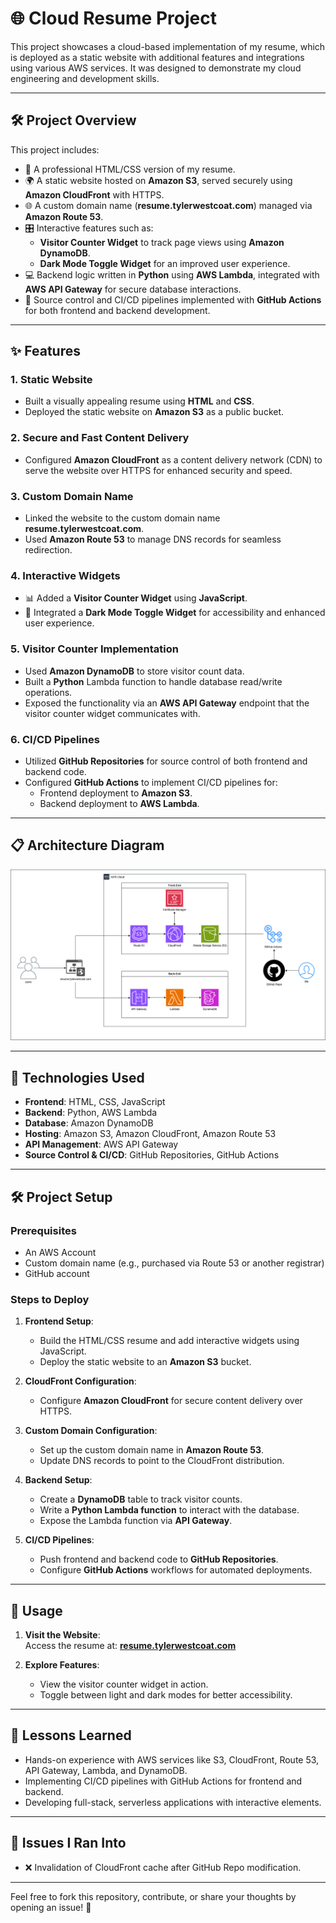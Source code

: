 # 🌐 Cloud Resume Project  

This project showcases a cloud-based implementation of my resume, which is deployed as a static website with additional features and integrations using various AWS services. It was designed to demonstrate my cloud engineering and development skills.  

---

## 🛠️ Project Overview  

This project includes:  
- 📝 A professional HTML/CSS version of my resume.  
- 🌍 A static website hosted on **Amazon S3**, served securely using **Amazon CloudFront** with HTTPS.  
- 🌐 A custom domain name (**resume.tylerwestcoat.com**) managed via **Amazon Route 53**.  
- 🎛️ Interactive features such as:  
  - **Visitor Counter Widget** to track page views using **Amazon DynamoDB**.  
  - **Dark Mode Toggle Widget** for an improved user experience.  
- 💻 Backend logic written in **Python** using **AWS Lambda**, integrated with **AWS API Gateway** for secure database interactions.  
- 🚀 Source control and CI/CD pipelines implemented with **GitHub Actions** for both frontend and backend development.  

---

## ✨ Features  

### 1. **Static Website**  
- Built a visually appealing resume using **HTML** and **CSS**.  
- Deployed the static website on **Amazon S3** as a public bucket.  

### 2. **Secure and Fast Content Delivery**  
- Configured **Amazon CloudFront** as a content delivery network (CDN) to serve the website over HTTPS for enhanced security and speed.  

### 3. **Custom Domain Name**  
- Linked the website to the custom domain name **resume.tylerwestcoat.com**.  
- Used **Amazon Route 53** to manage DNS records for seamless redirection.  

### 4. **Interactive Widgets**  
- 📊 Added a **Visitor Counter Widget** using **JavaScript**.  
- 🌙 Integrated a **Dark Mode Toggle Widget** for accessibility and enhanced user experience.  

### 5. **Visitor Counter Implementation**  
- Used **Amazon DynamoDB** to store visitor count data.  
- Built a **Python** Lambda function to handle database read/write operations.  
- Exposed the functionality via an **AWS API Gateway** endpoint that the visitor counter widget communicates with.  

### 6. **CI/CD Pipelines**  
- Utilized **GitHub Repositories** for source control of both frontend and backend code.  
- Configured **GitHub Actions** to implement CI/CD pipelines for:  
  - Frontend deployment to **Amazon S3**.  
  - Backend deployment to **AWS Lambda**.  

---

## 📋 Architecture Diagram  

![AWS-Cloud-Resume/awscloudresumechallenge.png ](https://github.com/Tywest-Coat/AWS-Projects/blob/main/AWS-Cloud-Resume/awscloudresumechallengewhitebg.png)

---

## 🔧 Technologies Used  

- **Frontend**: HTML, CSS, JavaScript  
- **Backend**: Python, AWS Lambda  
- **Database**: Amazon DynamoDB  
- **Hosting**: Amazon S3, Amazon CloudFront, Amazon Route 53  
- **API Management**: AWS API Gateway  
- **Source Control & CI/CD**: GitHub Repositories, GitHub Actions  

---

## 🛠️ Project Setup  

### Prerequisites  
- An AWS Account  
- Custom domain name (e.g., purchased via Route 53 or another registrar)  
- GitHub account  

### Steps to Deploy  

1. **Frontend Setup**:  
   - Build the HTML/CSS resume and add interactive widgets using JavaScript.  
   - Deploy the static website to an **Amazon S3** bucket.  

2. **CloudFront Configuration**:  
   - Configure **Amazon CloudFront** for secure content delivery over HTTPS.  

3. **Custom Domain Configuration**:  
   - Set up the custom domain name in **Amazon Route 53**.  
   - Update DNS records to point to the CloudFront distribution.  

4. **Backend Setup**:  
   - Create a **DynamoDB** table to track visitor counts.  
   - Write a **Python Lambda function** to interact with the database.  
   - Expose the Lambda function via **API Gateway**.  

5. **CI/CD Pipelines**:  
   - Push frontend and backend code to **GitHub Repositories**.  
   - Configure **GitHub Actions** workflows for automated deployments.  

---

## 🎉 Usage  

1. **Visit the Website**:  
   Access the resume at: **[resume.tylerwestcoat.com](https://resume.tylerwestcoat.com)**  

2. **Explore Features**:  
   - View the visitor counter widget in action.  
   - Toggle between light and dark modes for better accessibility.  

---

## 🧠 Lessons Learned  

- Hands-on experience with AWS services like S3, CloudFront, Route 53, API Gateway, Lambda, and DynamoDB.  
- Implementing CI/CD pipelines with GitHub Actions for frontend and backend.  
- Developing full-stack, serverless applications with interactive elements.  

---

## 👟 Issues I Ran Into  

-  ❌ Invalidation of CloudFront cache after GitHub Repo modification.
  

---

Feel free to fork this repository, contribute, or share your thoughts by opening an issue! 💬  

